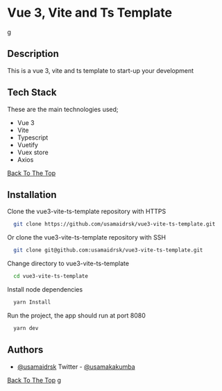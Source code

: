 
# Vue 3, Vite and Ts Template
g
## Description

This is a vue 3, vite and ts template to start-up your development



## Tech Stack
These are the main technologies used;

- Vue 3
- Vite
- Typescript
- Vuetify
- Vuex store
- Axios

[Back To The Top](#read-me)


## Installation
Clone the vue3-vite-ts-template repository with HTTPS
```bash
  git clone https://github.com/usamaidrsk/vue3-vite-ts-template.git
```
Or clone the vue3-vite-ts-template repository with SSH
```bash
  git clone git@github.com:usamaidrsk/vue3-vite-ts-template.git

```
Change directory to vue3-vite-ts-template

```bash
  cd vue3-vite-ts-template
```
Install node dependencies

```bash
  yarn Install
```
    
Run the project, the app should run at port 8080

```bash
  yarn dev
```
    
    
## Authors

- [@usamaidrsk](https://www.github.com/usamaidrsk) Twitter - [@usamakakumba](https://twitter.com/usamakakumba)

[Back To The Top](#read-me)
g